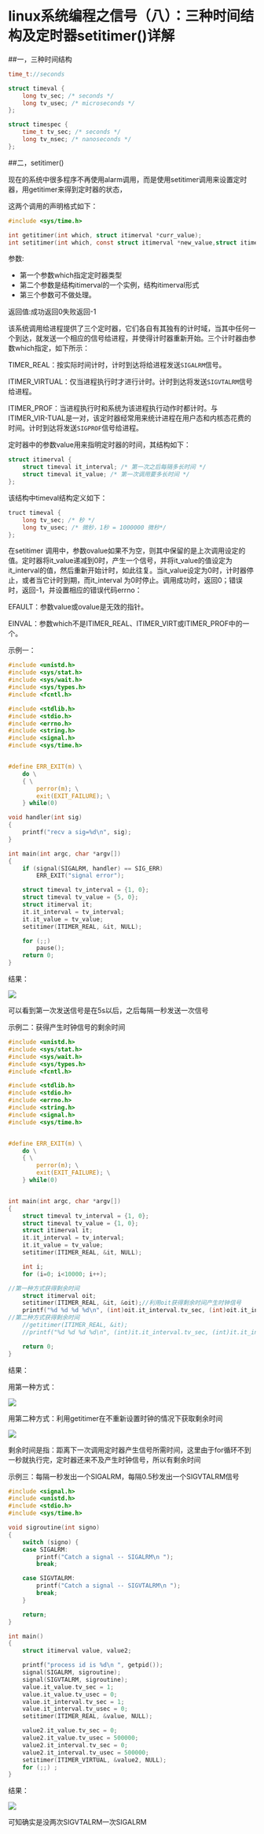 # linux系统编程之信号（八）：三种时间结构及定时器setitimer()详解


##一，三种时间结构

```c
time_t://seconds

struct timeval {
    long tv_sec; /* seconds */
    long tv_usec; /* microseconds */
};

struct timespec {
    time_t tv_sec; /* seconds */
    long tv_nsec; /* nanoseconds */
};

```

##二，setitimer()

现在的系统中很多程序不再使用alarm调用，而是使用setitimer调用来设置定时器，用getitimer来得到定时器的状态，

这两个调用的声明格式如下：
```c
#include <sys/time.h>

int getitimer(int which, struct itimerval *curr_value); 
int setitimer(int which, const struct itimerval *new_value,struct itimerval *old_value);
```

参数:

- 第一个参数which指定定时器类型
- 第二个参数是结构itimerval的一个实例，结构itimerval形式
- 第三个参数可不做处理。

返回值:成功返回0失败返回-1

该系统调用给进程提供了三个定时器，它们各自有其独有的计时域，当其中任何一个到达，就发送一个相应的信号给进程，并使得计时器重新开始。三个计时器由参数which指定，如下所示：

TIMER_REAL：按实际时间计时，计时到达将给进程发送`SIGALRM`信号。

ITIMER_VIRTUAL：仅当进程执行时才进行计时。计时到达将发送`SIGVTALRM`信号给进程。

ITIMER_PROF：当进程执行时和系统为该进程执行动作时都计时。与ITIMER_VIR-TUAL是一对，该定时器经常用来统计进程在用户态和内核态花费的时间。计时到达将发送`SIGPROF`信号给进程。

定时器中的参数value用来指明定时器的时间，其结构如下：

```c
struct itimerval {
    struct timeval it_interval; /* 第一次之后每隔多长时间 */
    struct timeval it_value; /* 第一次调用要多长时间 */
};
```

该结构中timeval结构定义如下：

```c
truct timeval {
    long tv_sec; /* 秒 */
    long tv_usec; /* 微秒，1秒 = 1000000 微秒*/
};
```

在setitimer 调用中，参数ovalue如果不为空，则其中保留的是上次调用设定的值。定时器将it_value递减到0时，产生一个信号，并将it_value的值设定为it_interval的值，然后重新开始计时，如此往复。当it_value设定为0时，计时器停止，或者当它计时到期，而it_interval 为0时停止。调用成功时，返回0；错误时，返回-1，并设置相应的错误代码errno：

EFAULT：参数value或ovalue是无效的指针。

EINVAL：参数which不是ITIMER_REAL、ITIMER_VIRT或ITIMER_PROF中的一个。

示例一：

```c
#include <unistd.h>
#include <sys/stat.h>
#include <sys/wait.h>
#include <sys/types.h>
#include <fcntl.h>

#include <stdlib.h>
#include <stdio.h>
#include <errno.h>
#include <string.h>
#include <signal.h>
#include <sys/time.h>


#define ERR_EXIT(m) \
    do \
    { \
        perror(m); \
        exit(EXIT_FAILURE); \
    } while(0)

void handler(int sig)
{
    printf("recv a sig=%d\n", sig);
}

int main(int argc, char *argv[])
{
    if (signal(SIGALRM, handler) == SIG_ERR)
        ERR_EXIT("signal error");

    struct timeval tv_interval = {1, 0};
    struct timeval tv_value = {5, 0};
    struct itimerval it;
    it.it_interval = tv_interval;
    it.it_value = tv_value;
    setitimer(ITIMER_REAL, &it, NULL);

    for (;;)
        pause();
    return 0;
}
```

结果：

![](./images/mickole/15205716-26808bb005184cbcad09ccaa887e46b4.png)

可以看到第一次发送信号是在5s以后，之后每隔一秒发送一次信号

示例二：获得产生时钟信号的剩余时间


```c
#include <unistd.h>
#include <sys/stat.h>
#include <sys/wait.h>
#include <sys/types.h>
#include <fcntl.h>

#include <stdlib.h>
#include <stdio.h>
#include <errno.h>
#include <string.h>
#include <signal.h>
#include <sys/time.h>


#define ERR_EXIT(m) \
    do \
    { \
        perror(m); \
        exit(EXIT_FAILURE); \
    } while(0)


int main(int argc, char *argv[])
{
    struct timeval tv_interval = {1, 0};
    struct timeval tv_value = {1, 0};
    struct itimerval it;
    it.it_interval = tv_interval;
    it.it_value = tv_value;
    setitimer(ITIMER_REAL, &it, NULL);

    int i;
    for (i=0; i<10000; i++);

//第一种方式获得剩余时间
    struct itimerval oit;
    setitimer(ITIMER_REAL, &it, &oit);//利用oit获得剩余时间产生时钟信号
    printf("%d %d %d %d\n", (int)oit.it_interval.tv_sec, (int)oit.it_interval.tv_usec, (int)oit.it_value.tv_sec, (int)oit.it_value.tv_usec);
//第二种方式获得剩余时间
    //getitimer(ITIMER_REAL, &it);
    //printf("%d %d %d %d\n", (int)it.it_interval.tv_sec, (int)it.it_interval.tv_usec, (int)it.it_value.tv_sec, (int)it.it_value.tv_usec);

    return 0;
}
```

结果：

用第一种方式：


![](./images/mickole/15205717-c717a3776f1942859c84712f5c17d7f4.png)

用第二种方式：利用getitimer在不重新设置时钟的情况下获取剩余时间

![](./images/mickole/15205718-c81746804586411a93c3dff4ab69d045.png)

剩余时间是指：距离下一次调用定时器产生信号所需时间，这里由于for循环不到一秒就执行完，定时器还来不及产生时钟信号，所以有剩余时间

示例三：每隔一秒发出一个SIGALRM，每隔0.5秒发出一个SIGVTALRM信号

```c
#include <signal.h>
#include <unistd.h>
#include <stdio.h>
#include <sys/time.h>

void sigroutine(int signo)
{
    switch (signo) {
    case SIGALRM:
        printf("Catch a signal -- SIGALRM\n ");
        break;

    case SIGVTALRM:
        printf("Catch a signal -- SIGVTALRM\n ");
        break;
    }

    return;
}

int main()
{
    struct itimerval value, value2;

    printf("process id is %d\n ", getpid());
    signal(SIGALRM, sigroutine);
    signal(SIGVTALRM, sigroutine);
    value.it_value.tv_sec = 1;
    value.it_value.tv_usec = 0;
    value.it_interval.tv_sec = 1;
    value.it_interval.tv_usec = 0;
    setitimer(ITIMER_REAL, &value, NULL);

    value2.it_value.tv_sec = 0;
    value2.it_value.tv_usec = 500000;
    value2.it_interval.tv_sec = 0;
    value2.it_interval.tv_usec = 500000;
    setitimer(ITIMER_VIRTUAL, &value2, NULL);
    for (;;) ;
}
```

结果：


![](./images/mickole/15205719-c46d1fdb990a40e3bb09d8a78743d8f6.png)

可知确实是没两次SIGVTALRM一次SIGALRM